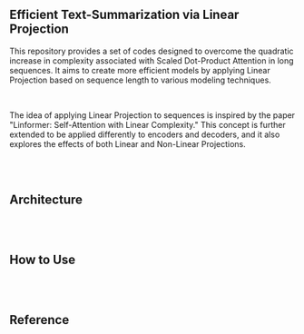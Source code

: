 ## Efficient Text-Summarization via Linear Projection

This repository provides a set of codes designed to overcome the quadratic increase in complexity associated with Scaled Dot-Product Attention in long sequences. 
It aims to create more efficient models by applying Linear Projection based on sequence length to various modeling techniques.

<br>

The idea of applying Linear Projection to sequences is inspired by the paper "Linformer: Self-Attention with Linear Complexity." This concept is further extended to be applied differently to encoders and decoders, and it also explores the effects of both Linear and Non-Linear Projections.

<br><br> 

## Architecture

<br><br> 

## How to Use

<br><br> 

## Reference

<br>